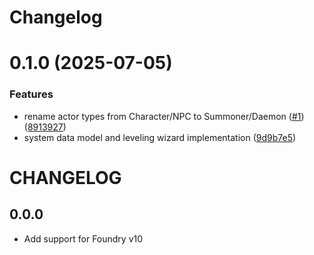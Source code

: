 # Changelog

# 0.1.0 (2025-07-05)

### Features

- rename actor types from Character/NPC to Summoner/Daemon ([#1](https://github.com/spyrella/dasu/issues/1)) ([8913927](https://github.com/spyrella/dasu/commit/8913927f4c53a24e2113843ebafef40ea8de03a1))
- system data model and leveling wizard implementation ([9d9b7e5](https://github.com/spyrella/dasu/commit/9d9b7e5632a558cb5bdbd92f72345b0ddc7d7093))

# CHANGELOG

## 0.0.0

- Add support for Foundry v10

